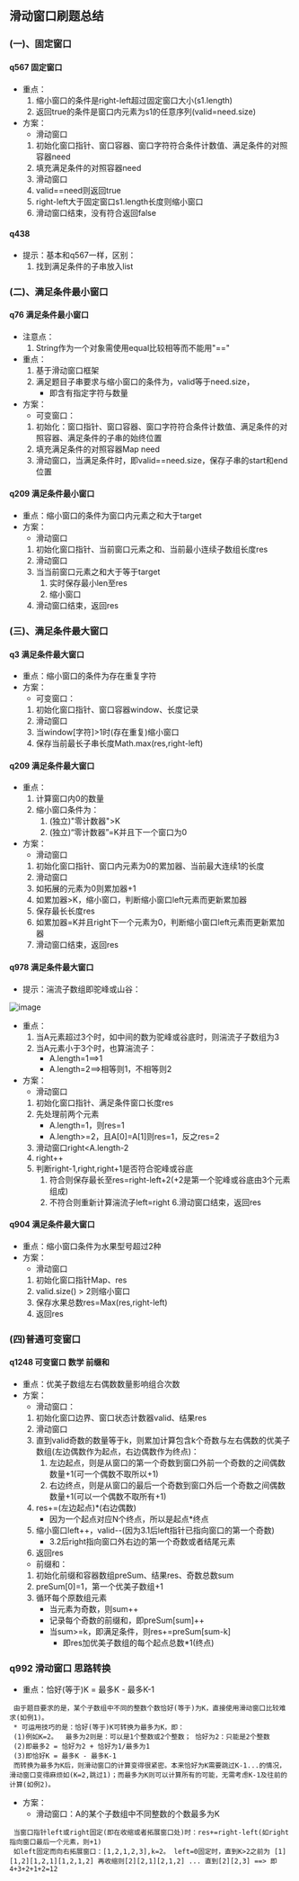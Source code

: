 ## 滑动窗口刷题总结
### (一)、固定窗口
#### q567 固定窗口
 - 重点：
    1. 缩小窗口的条件是right-left超过固定窗口大小(s1.length)
    2. 返回true的条件是窗口内元素为s1的任意序列(valid=need.size)
 - 方案：
    - 滑动窗口
    1. 初始化窗口指针、窗口容器、窗口字符符合条件计数值、满足条件的对照容器need
    2. 填充满足条件的对照容器need
    3. 滑动窗口
    4. valid==need则返回true
    5. right-left大于固定窗口s1.length长度则缩小窗口
    6. 滑动窗口结束，没有符合返回false

#### q438
 - 提示：基本和q567一样，区别：
    1. 找到满足条件的子串放入list

### (二)、满足条件最小窗口
#### q76 满足条件最小窗口
 - 注意点：
    1. String作为一个对象需使用equal比较相等而不能用"=="
 - 重点：
    1. 基于滑动窗口框架
    2. 满足题目子串要求与缩小窗口的条件为，valid等于need.size，
        - 即含有指定字符与数量
 - 方案：
    - 可变窗口：
    1. 初始化：窗口指针、窗口容器、窗口字符符合条件计数值、满足条件的对照容器、满足条件的子串的始终位置
    2. 填充满足条件的对照容器Map need
    3. 滑动窗口，当满足条件时，即valid==need.size，保存子串的start和end位置

#### q209 满足条件最小窗口
 - 重点：缩小窗口的条件为窗口内元素之和大于target
 - 方案：
    - 滑动窗口
    1. 初始化窗口指针、当前窗口元素之和、当前最小连续子数组长度res
    2. 滑动窗口
    3. 当当前窗口元素之和大于等于target
        1. 实时保存最小len至res
        2. 缩小窗口
    4. 滑动窗口结束，返回res

### (三)、满足条件最大窗口
#### q3 满足条件最大窗口
 - 重点：缩小窗口的条件为存在重复字符
 - 方案：
    - 可变窗口：
    1. 初始化窗口指针、窗口容器window、长度记录
    2. 滑动窗口
    3. 当window[字符]>1时(存在重复)缩小窗口
    4. 保存当前最长子串长度Math.max(res,right-left)

#### q209 满足条件最大窗口
 - 重点：
    1. 计算窗口内0的数量
    2. 缩小窗口条件为：
        1. (独立)"零计数器">K
        2. (独立)“零计数器”=K并且下一个窗口为0
 - 方案：
    - 滑动窗口
    1. 初始化窗口指针、窗口内元素为0的累加器、当前最大连续1的长度
    2. 滑动窗口
    3. 如拓展的元素为0则累加器+1
    4. 如累加器>K，缩小窗口，判断缩小窗口left元素而更新累加器
    5. 保存最长长度res
    6. 如累加器=K并且right下一个元素为0，判断缩小窗口left元素而更新累加器
    7. 滑动窗口结束，返回res

#### q978 满足条件最大窗口
 - 提示：湍流子数组即驼峰或山谷：

![image](http://note.youdao.com/yws/res/32749/4572CE99AA8F4CD691A5302EFD5B2023)
 - 重点：
    1. 当A元素超过3个时，如中间的数为驼峰或谷底时，则湍流子子数组为3
    2. 当A元素小于3个时，也算湍流子：
        - A.length=1==>1
        - A.length=2==>相等则1，不相等则2
 - 方案：
    - 滑动窗口
    1. 初始化窗口指针、满足条件窗口长度res
    2. 先处理前两个元素
        - A.length=1，则res=1
        - A.length>=2，且A[0]=A[1]则res=1，反之res=2
    3. 滑动窗口right<A.length-2
    4. right++
    5. 判断right-1,right,right+1是否符合驼峰或谷底
        1. 符合则保存最长至res=right-left+2(+2是第一个驼峰或谷底由3个元素组成)
        2. 不符合则重新计算湍流子left=right
    6.滑动窗口结束，返回res

#### q904 满足条件最大窗口
 - 重点：缩小窗口条件为水果型号超过2种
 - 方案：
    - 滑动窗口
    1. 初始化窗口指针Map、res
    2. valid.size() > 2则缩小窗口
    3. 保存水果总数res=Max(res,right-left)
    4. 返回res

### (四)普通可变窗口
#### q1248 可变窗口 数学 前缀和
 - 重点：优美子数组左右偶数数量影响组合次数
 - 方案：
    - 滑动窗口：
    1. 初始化窗口边界、窗口状态计数器valid、结果res
    2. 滑动窗口
    3. 直到valid奇数的数量等于k，则累加计算包含k个奇数与左右偶数的优美子数组(左边偶数作为起点，右边偶数作为终点)：
        1. 左边起点，则是从窗口的第一个奇数到窗口外前一个奇数的之间偶数数量+1(可一个偶数不取所以+1)
        2. 右边终点，则是从窗口的最后一个奇数到窗口外后一个奇数之间偶数数量+1(可以一个偶数不取所有+1)
    4. res+=(左边起点)*(右边偶数)
        - 因为一个起点对应N个终点，所以是起点*终点
    5. 缩小窗口left++，valid--(因为3.1后left指针已指向窗口的第一个奇数)
        - 3.2后right指向窗口外右边的第一个奇数或者结尾元素
    6. 返回res
    - 前缀和：
    1. 初始化前缀和容器数组preSum、结果res、奇数总数sum
    2. preSum[0]=1，第一个优美子数组+1
    3. 循环每个原数组元素
        - 当元素为奇数，则sum++
        - 记录每个奇数的前缀和，即preSum[sum]++
        - 当sum>=k，即满足条件，则res+=preSum[sum-k]
            - 即res加优美子数组的每个起点总数*1(终点)

### q992 滑动窗口 思路转换
 - 重点：恰好(等于)K = 最多K - 最多K-1

```
 由于题目要求的是，某个子数组中不同的整数个数恰好(等于)为K，直接使用滑动窗口比较难求(如例1)。
 * 可运用技巧的是：恰好(等于)K可转换为最多为K，即：
 (1)例如K=2。  最多为2则是：可以是1个整数或2个整数； 恰好为2：只能是2个整数
 (2)即最多2 = 恰好为2 + 恰好为1/最多为1
 (3)即恰好K = 最多K - 最多K-1
 而转换为最多为K后，则滑动窗口的计算变得很紧密。本来恰好为K需要跳过K-1...的情况，滑动窗口变得麻烦如(K=2,跳过1)；而最多为K则可以计算所有的可能，无需考虑K-1及往前的计算(如例2)。
```

 - 方案：
    - 滑动窗口：A的某个子数组中不同整数的个数最多为K

```
 当窗口指针left或right固定(即在收缩或者拓展窗口处)时：res+=right-left(如right指向窗口最后一个元素，则+1)
 如left固定而向右拓展窗口：[1,2,1,2,3],k=2。 left=0固定时，直到K>2之前为 [1][1,2][1,2,1][1,2,1,2] 再收缩则[2][2,1][2,1,2] ... 直到[2][2,3] ==> 即4+3+2+1+2=12
```
